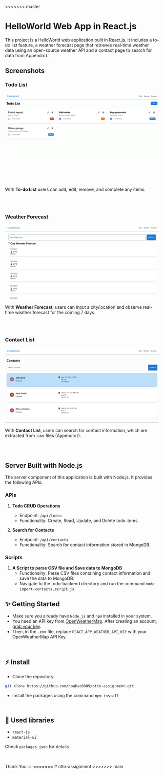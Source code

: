 <<<<<<< master
# HelloWorld Web App in React.js

This project is a HelloWorld web application built in React.js. It includes a to-do list feature, a weather forecast page that retrieves real-time weather data using an open-source weather API and a contact page to search for data from Appendix I.

## Screenshots

### Todo List

![Todo List screenshot](./todo-client/public/todolist.png)

<br/>
<br/>

With **To-do List** users can add, edit, remove, and complete any items.

<br/>
<br/>

### Weather Forecast
![Weather Forecast screenshot](./todo-client/public/weather-forecast.png)

With **Weather Forecast**, users can input a city/location and observe real-time weather forecast for the coming 7 days.

<br/>
<br />

### Contact List

![Contact List screenshot](./todo-client/public/contact.png)

With **Contact List**, users can search for contact information, which are extracted from .csv files (Appendix I).

<br/>
<br/>

## Server Built with Node.js

The server component of this application is built with Node.js. It provides the following APIs:

### APIs

1. **Todo CRUD Operations**
   - Endpoint: `/api/todos`
   - Functionality: Create, Read, Update, and Delete todo items.

2. **Search for Contacts**
   - Endpoint: `/api/contacts`
   - Functionality: Search for contact information stored in MongoDB.

### Scripts
1. **A Script to parse CSV file and Save data to MongoDB**
   - Functionality: Parse CSV files containing contact information and save the data to MongoDB.
   - Navigate to the todo-backend directory and run the command `node import-contacts.script.js`.

## ✨ Getting Started

- Make sure you already have `Node.js` and `npm` installed in your system.
- You need an API key from [OpenWeatherMap](https://openweathermap.org/). After creating an account, [grab your key](https://home.openweathermap.org/api_keys).
- Then, in the `.env` file, replace `REACT_APP_WEATHER_API_KEY` with your OpenWeatherMap API Key.

<br/>

## ⚡ Install

- Clone the repository:

```bash
git clone https://github.com/hoabao0809/otto-assignment.git

```

- Install the packages using the command `npm install`

<br/>

## 📙 Used libraries

- `react-js`
- `material-ui`

Check `packages.json` for details

<br/>

<br/>
Thank You ☺
=======
# otto-assignment
>>>>>>> main
